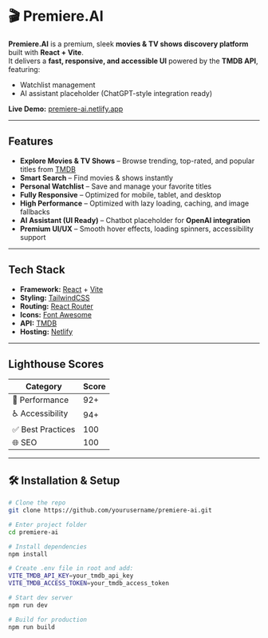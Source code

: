 # 🎬 Premiere.AI  

**Premiere.AI** is a premium, sleek **movies & TV shows discovery platform** built with **React + Vite**.  
It delivers a **fast, responsive, and accessible UI** powered by the **TMDB API**, featuring:  
- Watchlist management  
- AI assistant placeholder (ChatGPT-style integration ready)  

**Live Demo:** [premiere-ai.netlify.app](https://premiere-ai.netlify.app/)  



---

## Features

- **Explore Movies & TV Shows** – Browse trending, top-rated, and popular titles from [TMDB](https://www.themoviedb.org/documentation/api)  
- **Smart Search** – Find movies & shows instantly  
- **Personal Watchlist** – Save and manage your favorite titles  
- **Fully Responsive** – Optimized for mobile, tablet, and desktop  
- **High Performance** – Optimized with lazy loading, caching, and image fallbacks  
- **AI Assistant (UI Ready)** – Chatbot placeholder for **OpenAI integration**  
- **Premium UI/UX** – Smooth hover effects, loading spinners, accessibility support  

---

## Tech Stack

- **Framework:** [React](https://react.dev/) + [Vite](https://vitejs.dev/)  
- **Styling:** [TailwindCSS](https://tailwindcss.com/)  
- **Routing:** [React Router](https://reactrouter.com/)  
- **Icons:** [Font Awesome](https://fontawesome.com/)  
- **API:** [TMDB](https://www.themoviedb.org/)  
- **Hosting:** [Netlify](https://www.netlify.com/)  

---

## Lighthouse Scores

| Category        | Score |
|-----------------|-------|
| 🚀 Performance  | 92+   |
| ♿ Accessibility | 94+   |
| ✅ Best Practices | 100 |
| 🌐 SEO          | 100 |

---

## 🛠️ Installation & Setup

```bash
# Clone the repo
git clone https://github.com/yourusername/premiere-ai.git

# Enter project folder
cd premiere-ai

# Install dependencies
npm install

# Create .env file in root and add:
VITE_TMDB_API_KEY=your_tmdb_api_key
VITE_TMDB_ACCESS_TOKEN=your_tmdb_access_token

# Start dev server
npm run dev

# Build for production
npm run build
